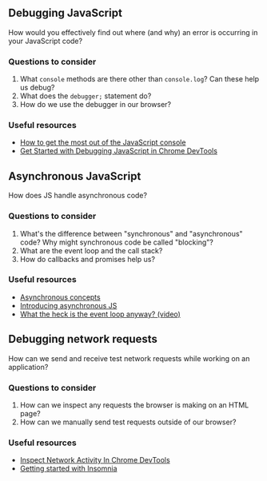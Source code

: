 ## Debugging JavaScript

How would you effectively find out where (and why) an error is occurring in your JavaScript code?

### Questions to consider

1. What `console` methods are there other than `console.log`? Can these help us debug?
1. What does the `debugger;` statement do?
1. How do we use the debugger in our browser?

### Useful resources

- [How to get the most out of the JavaScript console](https://www.freecodecamp.org/news/how-to-get-the-most-out-of-the-javascript-console-b57ca9db3e6d/)
- [Get Started with Debugging JavaScript in Chrome DevTools](https://developers.google.com/web/tools/chrome-devtools/javascript/)

## Asynchronous JavaScript

How does JS handle asynchronous code?

### Questions to consider

1. What's the difference between "synchronous" and "asynchronous" code? Why might synchronous code be called "blocking"?
1. What are the event loop and the call stack?
1. How do callbacks and promises help us?

### Useful resources

- [Asynchronous concepts](https://developer.mozilla.org/en-US/docs/Learn/JavaScript/Asynchronous/Concepts)
- [Introducing asynchronous JS](https://developer.mozilla.org/en-US/docs/Learn/JavaScript/Asynchronous/Introducing)
- [What the heck is the event loop anyway? (video)](https://2014.jsconf.eu/speakers/philip-roberts-what-the-heck-is-the-event-loop-anyway.html)

## Debugging network requests

How can we send and receive test network requests while working on an application?

### Questions to consider

1. How can we inspect any requests the browser is making on an HTML page?
1. How can we manually send test requests outside of our browser?

### Useful resources

- [Inspect Network Activity In Chrome DevTools](https://developers.google.com/web/tools/chrome-devtools/network/)
- [Getting started with Insomnia](https://support.insomnia.rest/article/11-getting-started)
